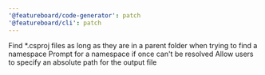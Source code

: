 ```yaml
---
'@featureboard/code-generator': patch
'@featureboard/cli': patch
---
```


Find \*.csproj files as long as they are in a parent folder when trying to find a namespace
Prompt for a namespace if once can't be resolved
Allow users to specify an absolute path for the output file 
